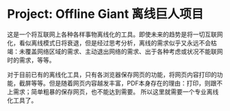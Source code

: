 # Project: Offline Giant 离线巨人项目

这是一个将互联网上各种各样事物离线化的工具。即使未来的趋势是将一切互联网化，看似离线模式日将衰退，但是经过思考分析，离线的需求似乎又永远不会枯竭：未覆盖网络区域的需求、主动退出网络的需求、出于各种考虑或状况不能联网时的需求，等等。

对于目前已有的离线化工具，只有各浏览器保存网页的功能，将网页内容打印的功能，截屏等等。但是随着网页内容越发丰富，PDF本身存在的理由：打印，则跟不上需求；简单粗暴的保存网页，也不能达到需要。
所以这里就需要一个专业离线化工具了。